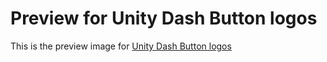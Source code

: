 Preview for Unity Dash Button logos
===================================
This is the preview image for [Unity Dash Button logos][dash-button-logos]


[dash-button-logos]: https://deviantart.com/HEXcube/art/Unity-Dash-Button-logos-Ubuntu-14-04-and-12-04LTS-468721437 "Dash Button logos on DeviantArt"
